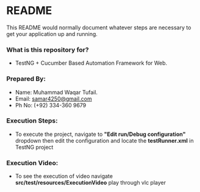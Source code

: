 # README #

This README would normally document whatever steps are necessary to get your application up and running.

### What is this repository for? ###

* TestNG + Cucumber Based Automation Framework for Web.

### Prepared By: ###

* Name: Muhammad Waqar Tufail.
* Email: samar4250@gmail.com
* Ph No: (+92) 334-360 9679

### Execution Steps: ###
* To execute the project, navigate to **"Edit run/Debug configuration"** dropdown then edit the configuration and locate the **testRunner.xml** in TestNG project

### Execution Video: ###
* To see the execution of video navigate  **src/test/resources/ExecutionVideo** play through vlc player